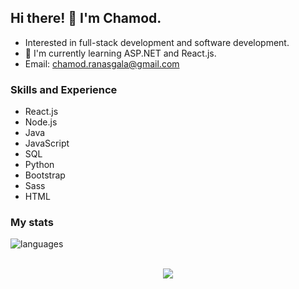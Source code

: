 ## Hi there! 👋 I'm Chamod.

* Interested in full-stack development and software development. <br>
* 🌱 I'm currently learning ASP.NET and React.js.
* Email: chamod.ranasgala@gmail.com

### Skills and Experience

- React.js
- Node.js
- Java
- JavaScript
- SQL
- Python
- Bootstrap
- Sass 
- HTML

### My stats

<!-- ![GitHub Stats](https://github-readme-stats.vercel.app/api?username=chamodranasgala&theme=great-gatsby) <br> -->
<img align="center" src="https://github-readme-stats.vercel.app/api/top-langs/?username=chamodranasgala&&exclude_reo=chamodranasgala&layout=compact&theme=great-gatsby" alt="languages"/> <br><br>

<p align="center">
  <img src="https://skillicons.dev/icons?i=html,css,js,bootstrap,jquery,java,nodejs,mongodb,react,php,laravel,git,eclipse,androidstudio,vscode"/>
</p>
